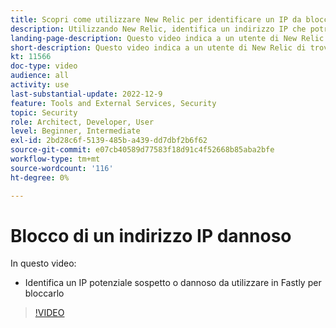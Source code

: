 ```yaml
---
title: Scopri come utilizzare New Relic per identificare un IP da bloccare
description: Utilizzando New Relic, identifica un indirizzo IP che potrebbe essere dannoso in natura.  Una volta determinato l’IP, questo viene utilizzato in Fastly per impedirgli di accedere all’applicazione
landing-page-description: Questo video indica a un utente di New Relic di trovare potenziali indirizzi IP che potrebbero dover essere bloccati dall’accesso al sito.
short-description: Questo video indica a un utente di New Relic di trovare potenziali indirizzi IP che potrebbero dover essere bloccati dall’accesso al sito.
kt: 11566
doc-type: video
audience: all
activity: use
last-substantial-update: 2022-12-9
feature: Tools and External Services, Security
topic: Security
role: Architect, Developer, User
level: Beginner, Intermediate
exl-id: 2bd28c6f-5139-485b-a439-dd7dbf2b6f62
source-git-commit: e07cb40589d77583f18d91c4f52668b85aba2bfe
workflow-type: tm+mt
source-wordcount: '116'
ht-degree: 0%

---
```


# Blocco di un indirizzo IP dannoso

In questo video:

- Identifica un IP potenziale sospetto o dannoso&#x200B; da utilizzare in Fastly per bloccarlo

>[!VIDEO](https://video.tv.adobe.com/v/3417128?quality=12&learn=on&captions=ita)
